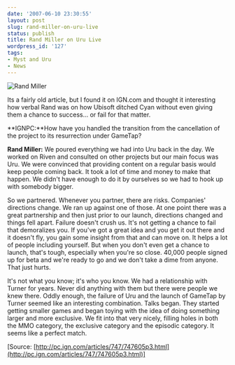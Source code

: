 ```yaml
---
date: '2007-06-10 23:30:55'
layout: post
slug: rand-miller-on-uru-live
status: publish
title: Rand Miller on Uru Live
wordpress_id: '127'
tags:
- Myst and Uru
- News
---
```


![Rand Miller](http://upload.wikimedia.org/wikipedia/en/a/ae/Rand_Miller.jpg)

Its a fairly old article, but I found it on IGN.com and thought it interesting how verbal Rand was on how Ubisoft ditched Cyan without even giving them a chance to success... or fail for that matter.

**IGNPC:**How have you handled the transition from the cancellation of the project to its resurrection under GameTap?

**Rand Miller:** We poured everything we had into Uru back in the day. We worked on Riven and consulted on other projects but our main focus was Uru. We were convinced that providing content on a regular basis would keep people coming back. It took a lot of time and money to make that happen. We didn't have enough to do it by ourselves so we had to hook up with somebody bigger.

So we partnered. Whenever you partner, there are risks. Companies' directions change. We ran up against one of those. At one point there was a great partnership and then just prior to our launch, directions changed and things fell apart. Failure doesn't crush us. It's not getting a chance to fail that demoralizes you. If you've got a great idea and you get it out there and it doesn't fly, you gain some insight from that and can move on. It helps a lot of people including yourself. But when you don't even get a chance to launch, that's tough, especially when you're so close. 40,000 people signed up for beta and we're ready to go and we don't take a dime from anyone. That just hurts.

It's not what you know; it's who you know. We had a relationship with Turner for years. Never did anything with them but there were people we knew there. Oddly enough, the failure of Uru and the launch of GameTap by Turner seemed like an interesting combination. Talks began. They started getting smaller games and began toying with the idea of doing something larger and more exclusive. We fit into that very nicely, filling holes in both the MMO category, the exclusive category and the episodic category. It seems like a perfect match.

[Source: [http://pc.ign.com/articles/747/747605p3.html](http://pc.ign.com/articles/747/747605p3.html)] 
